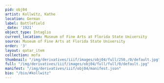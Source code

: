 ```yaml
---
pid: obj04
artist: Kollwitz, Kathe
location: German
label: Battlefield
_date: '1921'
object_type: Intaglio
current_location: Museum of Fine Arts at Florida State University
source: Museum of Fine Arts at Florida State University
order: '3'
layout: qatar_item
collection: mofa
thumbnail: "/img/derivatives/iiif/images/obj04/full/250,/0/default.jpg"
full: "/img/derivatives/iiif/images/obj04/full/full/0/default.jpg"
manifest: "/img/derivatives/iiif/obj04/manifest.json"
bio: "/bio/#kollwitz"
---
```

